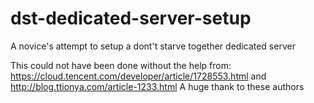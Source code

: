 # dst-dedicated-server-setup
A novice's attempt to setup a dont't starve together dedicated server

This could not have been done without the help from:
https://cloud.tencent.com/developer/article/1728553.html
and
http://blog.ttionya.com/article-1233.html
A huge thank to these authors
